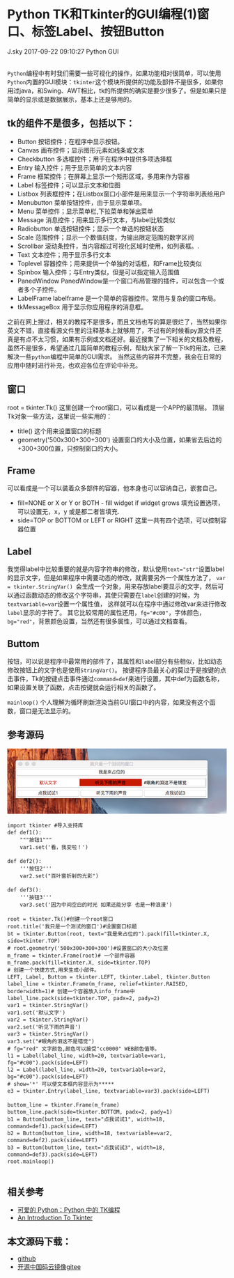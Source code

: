 <div class="blog-article">
<h1 class="title">Python TK和Tkinter的GUI编程(1)窗口、标签Label、按钮Button</h1>
<span class="author">J.sky</span>
<span class="time">2017-09-22 09:10:27</span>
<span class="tag">Python GUI</span>
</div>
</br>

`Python`编程中有时我们需要一些可视化的操作，如果功能相对很简单，可以使用`Python`内置的GUI模块：`tkinter`这个模块所提供的功能及部件不是很多，如果你用过java，和Swing、AWT相比，tk的所提供的确实是要少很多了。但是如果只是简单的显示或是数据展示，基本上还是够用的。

## tk的组件不是很多，包括以下：

+ Button	按钮控件；在程序中显示按钮。
+ Canvas	画布控件；显示图形元素如线条或文本
+ Checkbutton	多选框控件；用于在程序中提供多项选择框
+ Entry	输入控件；用于显示简单的文本内容
+ Frame	框架控件；在屏幕上显示一个矩形区域，多用来作为容器
+ Label	标签控件；可以显示文本和位图
+ Listbox	列表框控件；在Listbox窗口小部件是用来显示一个字符串列表给用户
+ Menubutton	菜单按钮控件，由于显示菜单项。
+ Menu	菜单控件；显示菜单栏,下拉菜单和弹出菜单
+ Message	消息控件；用来显示多行文本，与label比较类似
+ Radiobutton	单选按钮控件；显示一个单选的按钮状态
+ Scale	范围控件；显示一个数值刻度，为输出限定范围的数字区间
+ Scrollbar	滚动条控件，当内容超过可视化区域时使用，如列表框。.
+ Text	文本控件；用于显示多行文本
+ Toplevel	容器控件；用来提供一个单独的对话框，和Frame比较类似
+ Spinbox	输入控件；与Entry类似，但是可以指定输入范围值
+ PanedWindow	PanedWindow是一个窗口布局管理的插件，可以包含一个或者多个子控件。
+ LabelFrame	labelframe 是一个简单的容器控件。常用与复杂的窗口布局。
+ tkMessageBox	用于显示你应用程序的消息框。

之前在网上搜过，相关的教程不是很多，而且文档也写的算是很烂了，当然如果你英文不错，直接看源文件里的注释基本上就够用了，不过有的时候看py源文件还真是有点不太习惯，如果有示例或文档还好。最近搜集了一下相关的文档及教程，虽然不是很多，希望通过几篇简单的教程示例，帮助大家了解一下tk的用法，已来解决一些`python`编程中简单的GUI需求。
当然这些内容并不完整，我会在日常的应用中随时进行补充，也欢迎各位在评论中补充。

## 窗口

root = tkinter.Tk() 这里创建一个root窗口，可以看成是一个APP的最顶层。
顶层Tk对象一些方法，这里说一些实用的：

+ title() 这个用来设置窗口的标题
+ geometry('500x300+300+300') 设置窗口的大小及位置，如果省去后边的+300+300位置，只控制窗口的大小。

## Frame 

可以看成是一个可以装着众多部件的容器，他本身也可以容纳自己，嵌套自己。

+ fill=NONE or X or Y or BOTH - fill widget if widget grows 填充设置选项，可以设置无，x，y 或是都二者皆填充.
+ side=TOP or BOTTOM or LEFT or RIGHT 这里一共有四个选项，可以控制容器位置 


## Label

我觉得label中比较重要的就是内容字符串的修改，默认使用`text="str"`设置label的显示文字，但是如果程序中需要动态的修改，就需要另外一个属性方法了，
`var = tkinter.StringVar() `会生成一个对象，用来存放label要显示的文字，然后可以通过函数动态的修改这个字符串，其使只需要在`label`创建的时候，为`textvariable=var`设置一个属性值，
这样就可以在程序中通过修改var来进行修改`label`显示的字符了。
其它比较常用的属性还用，`fg="#c00"`，字体颜色，`bg="red"`，背景颜色设置，当然还有很多属性，可以通过文档查看。

## Buttom
按钮，可以说是程序中最常用的部件了，其属性和`labe`l部分有些相似，比如动态修改按钮上的文字也是使用`StringVar()`。
按键程序员最关心的莫过于是按键的点击事件，Tk的按键点击事件通过`command=def`来进行设置，其中def为函数名称，如果设置关联了函数，点击按键就会运行相关的函数了。

`mainloop()` 个人理解为循环刷新渲染当前GUI窗口中的内容，如果没有这个函数，窗口是无法显示的。

## 参考源码


![](assets/images/media/upload/2017/09/guia_xA7j7KG.png)

<pre><code class="python">import tkinter #导入支持库
def def1():
    """按钮1"""
    var1.set('看，我变啦！')
    
def def2():
    '''按钮2'''
    var2.set("百叶窗折射的光影")

def def3():
    '''按钮3'''
    var3.set('因为中间空白的时光 如果还能分享 也是一种浪漫')

root = tkinter.Tk()#创建一个root窗口
root.title('我只是一个测试的窗口')#设置窗口标题
bt = tkinter.Button(root, text="我是来占位的").pack(fill=tkinter.X, side=tkinter.TOP)
# root.geometry('500x300+300+300')#设置窗口的大小及位置
m_frame = tkinter.Frame(root)# 一个部件容器
m_frame.pack(fill=tkinter.X, side=tkinter.TOP)
# 创建一个快捷方式,用来生成小部件。
LEFT, Label, Buttom = tkinter.LEFT, tkinter.Label, tkinter.Button
label_line = tkinter.Frame(m_frame, relief=tkinter.RAISED, borderwidth=1)# 创建一个容器放入info_frame中
label_line.pack(side=tkinter.TOP, padx=2, pady=2)
var1 = tkinter.StringVar()
var1.set('默认文字')
var2 = tkinter.StringVar()
var2.set('听见下雨的声音')
var3 = tkinter.StringVar()
var3.set("#眼角的泪这不是错觉")
# fg="red" 文字颜色,颜色可以接受"cc0000" WEB颜色值等。
l1 = Label(label_line, width=20, textvariable=var1, fg="#c00").pack(side=LEFT)
l2 = Label(label_line, width=20, textvariable=var2, bg="#c00").pack(side=LEFT)
# show='*' 可以使文本框内容显示为*****
e3 = tkinter.Entry(label_line, textvariable=var3).pack(side=LEFT)

buttom_line = tkinter.Frame(m_frame)
buttom_line.pack(side=tkinter.BOTTOM, padx=2, pady=1)
b1 = Buttom(buttom_line, text="点我试试1", width=18, command=def1).pack(side=LEFT)
b2 = Buttom(buttom_line, width=18, textvariable=var2, command=def2).pack(side=LEFT)
b3 = Buttom(buttom_line, text="点我试试3", width=18, command=def3).pack(side=LEFT)
root.mainloop() 

</code></pre>


## 相关参考

+ [可爱的 Python：Python 中的 TK编程](https://www.ibm.com/developerworks/cn/linux/sdk/python/charm-12/index.html)
+ [An Introduction To Tkinter](http://effbot.org/tkinterbook/tkinter-index.htm)

## 本文源码下载：

+ [github](https://github.com/bosichong/17python.com/tree/master/gui)
+ [开源中国码云镜像gitee](https://gitee.com/J_Sky/17python.com/tree/master/gui)
